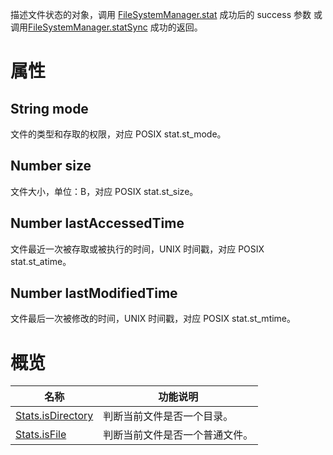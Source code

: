 描述文件状态的对象，调用 [FileSystemManager.stat](https://opendocs.alipay.com/mini/api/022b6o) 成功后的 success 参数 或 调用[FileSystemManager.statSync](https://opendocs.alipay.com/mini/api/024whe) 成功的返回。

# 属性

## String mode

文件的类型和存取的权限，对应 POSIX stat.st_mode。

## Number size

文件大小，单位：B，对应 POSIX stat.st_size。

## Number lastAccessedTime

文件最近一次被存取或被执行的时间，UNIX 时间戳，对应 POSIX stat.st_atime。

## Number lastModifiedTime

文件最后一次被修改的时间，UNIX 时间戳，对应 POSIX stat.st_mtime。

# 概览

| **名称** | **功能说明** |
| --- | --- |
| [Stats.isDirectory](https://opendocs.alipay.com/mini/api/022b6t) | 判断当前文件是否一个目录。 |
| [Stats.isFile](https://opendocs.alipay.com/mini/api/022b6u) | 判断当前文件是否一个普通文件。 |
